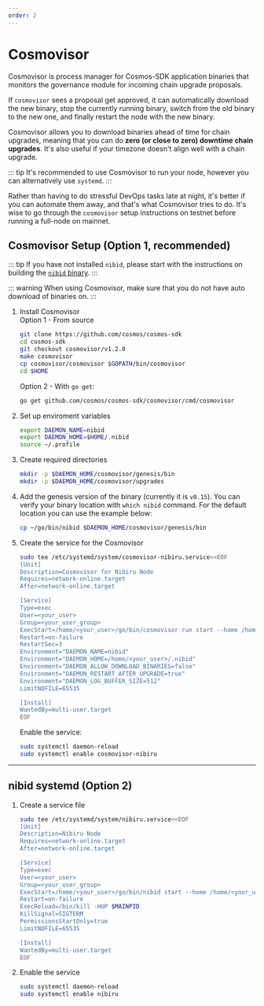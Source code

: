```yaml
---
order: 2
---
```


# Cosmovisor

Cosmovisor is process manager for Cosmos-SDK application binaries that monitors the governance module for incoming chain upgrade proposals. 

If `cosmovisor` sees a proposal get approved, it can automatically download the new binary, stop the currently  running binary, switch from the old binary to the new one, and finally restart the node with the new binary. 

Cosmovisor allows you to download binaries ahead of time for chain upgrades, meaning that you can do **zero (or close to zero) downtime chain upgrades**. It's also useful if your timezone doesn't align well with a chain upgrade. 

::: tip 
It's recommended to use Cosmovisor to run your node, however you can alternatively use `systemd`. 
:::

Rather than having to do stressful DevOps tasks late at night, it's better if you can automate them away, and that's what Cosmovisor tries to do. It's wise to go through the `cosmovisor` setup instructions on testnet before running a full-node on mainnet. 

## Cosmovisor Setup (Option 1, recommended)

::: tip
If you have not installed `nibid`, please start with the instructions on building the [`nibid` binary](../../dev/cli/nibid-binary).
:::

::: warning
When using Cosmovisor, make sure that you do not have auto download of binaries on.
:::

1. Install Cosmovisor  
    Option 1 - From source
    ```bash
    git clone https://github.com/cosmos/cosmos-sdk
    cd cosmos-sdk
    git checkout cosmovisor/v1.2.0
    make cosmovisor
    cp cosmovisor/cosmovisor $GOPATH/bin/cosmovisor
    cd $HOME
    ```

    Option 2 - With `go get`:
    ```bash
    go get github.com/cosmos/cosmos-sdk/cosmovisor/cmd/cosmovisor
    ```

2. Set up enviroment variables

    ```bash
    export DAEMON_NAME=nibid
    export DAEMON_HOME=$HOME/.nibid
    source ~/.profile
    ```

3. Create required directories

    ```bash
    mkdir -p $DAEMON_HOME/cosmovisor/genesis/bin
    mkdir -p $DAEMON_HOME/cosmovisor/upgrades
    ```

4. Add the genesis version of the binary (currently it is `v0.15`). You can verify your binary location with `which nibid` command. For the default location you can use the example below:

    ```bash
    cp ~/go/bin/nibid $DAEMON_HOME/cosmovisor/genesis/bin
    ```

5. Create the service for the Cosmovisor

    ```bash
    sudo tee /etc/systemd/system/cosmovisor-nibiru.service<<EOF
    [Unit]
    Description=Cosmovisor for Nibiru Node
    Requires=network-online.target
    After=network-online.target

    [Service]
    Type=exec
    User=<your_user>
    Group=<your_user_group>
    ExecStart=/home/<your_user>/go/bin/cosmovisor run start --home /home/<your_user>/.nibid
    Restart=on-failure
    RestartSec=3
    Environment="DAEMON_NAME=nibid"
    Environment="DAEMON_HOME=/home/<your_user>/.nibid"
    Environment="DAEMON_ALLOW_DOWNLOAD_BINARIES=false"
    Environment="DAEMON_RESTART_AFTER_UPGRADE=true"
    Environment="DAEMON_LOG_BUFFER_SIZE=512"
    LimitNOFILE=65535

    [Install]
    WantedBy=multi-user.target
    EOF
    ```

    Enable the service:

    ```bash
    sudo systemctl daemon-reload
    sudo systemctl enable cosmovisor-nibiru
    ```

---

## nibid systemd (Option 2)

1. Create a service file

    ```bash
    sudo tee /etc/systemd/system/nibiru.service<<EOF
    [Unit]
    Description=Nibiru Node
    Requires=network-online.target
    After=network-online.target

    [Service]
    Type=exec
    User=<your_user>
    Group=<your_user_group>
    ExecStart=/home/<your_user>/go/bin/nibid start --home /home/<your_user>/.nibid
    Restart=on-failure
    ExecReload=/bin/kill -HUP $MAINPID
    KillSignal=SIGTERM
    PermissionsStartOnly=true
    LimitNOFILE=65535

    [Install]
    WantedBy=multi-user.target
    EOF
    ```

2. Enable the service

    ```bash
    sudo systemctl daemon-reload
    sudo systemctl enable nibiru
    ```